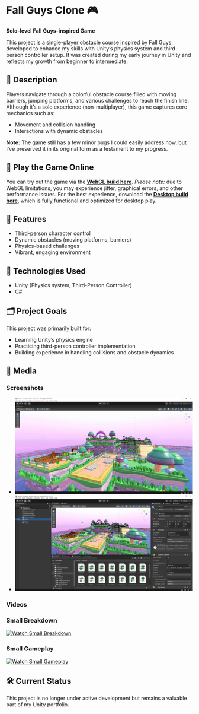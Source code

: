 # Fall Guys Clone 🎮

**Solo-level Fall Guys-inspired Game**

This project is a single-player obstacle course inspired by Fall Guys, developed to enhance my skills with Unity’s physics system and third-person controller setup. It was created during my early journey in Unity and reflects my growth from beginner to intermediate.

## 📝 Description
Players navigate through a colorful obstacle course filled with moving barriers, jumping platforms, and various challenges to reach the finish line. Although it’s a solo experience (non-multiplayer), this game captures core mechanics such as:
- Movement and collision handling
- Interactions with dynamic obstacles

**Note:** The game still has a few minor bugs I could easily address now, but I’ve preserved it in its original form as a testament to my progress.

## 🔗 Play the Game Online
You can try out the game via the **[WebGL build here](https://anuj-chouhan.github.io/Fall-Guys-Clone/)**. *Please note:* due to WebGL limitations, you may experience jitter, graphical errors, and other performance issues. For the best experience, download the **[Desktop build here](01%20Project/Executable%20Build%20here!)**, which is fully functional and optimized for desktop play.

## 🔧 Features
- Third-person character control
- Dynamic obstacles (moving platforms, barriers)
- Physics-based challenges
- Vibrant, engaging environment

## 🚀 Technologies Used
- Unity (Physics system, Third-Person Controller)
- C#

## 🗂️ Project Goals
This project was primarily built for:
- Learning Unity’s physics engine
- Practicing third-person controller implementation
- Building experience in handling collisions and obstacle dynamics

## 📸 Media

### Screenshots
- ![Screenshot 1](Screenshot%20(1).png)
- ![Screenshot 2](Screenshot%20(2).png)

### Videos
### Small Breakdown
[![Watch Small Breakdown](https://img.youtube.com/vi/your_video_id/0.jpg)]([https://www.youtube.com/watch?v=your_video_id](https://youtu.be/ebMybNZl_KE))

### Small Gameplay
[![Watch Small Gameplay](https://img.youtube.com/vi/your_video_id/0.jpg)]([https://www.youtube.com/watch?v=your_video_id](https://youtu.be/ebMybNZl_KE))


## 🛠️ Current Status
This project is no longer under active development but remains a valuable part of my Unity portfolio.
